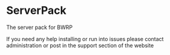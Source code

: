 # ServerPack
The server pack for BWRP

If you need any help installing or run into issues please contact administration or post in the support section of the website 


